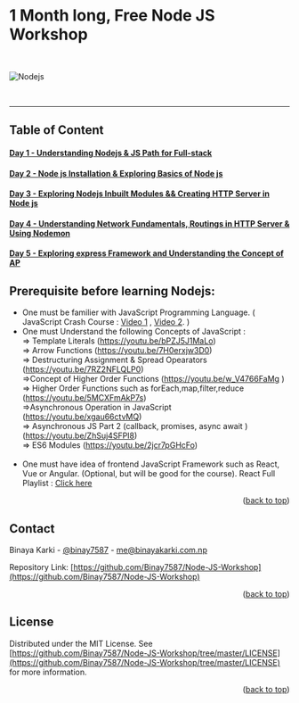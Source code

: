 # 1 Month long, Free Node JS Workshop

<br/>

![Nodejs ](https://miro.medium.com/max/720/1*cqQsY4mgoBbzWgG_XCYSjg.png)

<br/>

* * *
<!-- TABLE OF CONTENT -->
## Table of Content
#### [Day 1 - Understanding Nodejs & JS Path for Full-stack](./day1)
#### [Day 2 - Node js Installation & Exploring Basics of Node js](./day2)
#### [Day 3 - Exploring Nodejs Inbuilt Modules && Creating HTTP Server in Node js](./day3)
#### [Day 4 - Understanding Network Fundamentals, Routings in HTTP Server & Using Nodemon](./day4)
#### [Day 5 - Exploring express Framework and Understanding the Concept of AP](./day5)
<!-- #### [Day 6 - State management with Redux](./day6)
#### [Day 7 - React router, custom hooks, styling app with CSS and webpack](./day7)
#### [Day 8 - GraphQL](./day8)
#### [Day 9 - Typescript](./day9)
#### [Day 10 - React Native](./day10)
#### [Day 11 - CI/CD](./day11)
#### [Day 12 - Containers](./day12)
#### [Day 13 - Using relational databases](./day13) -->

<!-- PREREQUISITE -->
## Prerequisite before learning Nodejs:

- One must be familier with JavaScript Programming Language.
  ( JavaScript Crash Course : [Video 1](https://youtu.be/jtdlCWiXZGE) , [Video 2](https://youtu.be/3Yc40RINnG0). ) <br/>
- One must Understand the following Concepts of JavaScript :<br/>
  => Template Literals (https://youtu.be/bPZJ5J1MaLo)<br/>
  => Arrow Functions (https://youtu.be/7H0erxjw3D0)<br/>
  => Destructuring Assignment & Spread Opearators (https://youtu.be/7RZ2NFLQLP0)<br/>
  =>Concept of Higher Order Functions (https://youtu.be/w_V4766FaMg )<br/>
  => Higher Order Functions such as forEach,map,filter,reduce (https://youtu.be/5MCXFmAkP7s)<br/>
  =>Asynchronous Operation in JavaScript (https://youtu.be/xgau66ctvMQ) <br/>
  => Asynchronous JS Part 2 (callback, promises, async await ) (https://youtu.be/ZhSuj4SFPI8)<br/>
  => ES6 Modules (https://youtu.be/2jcr7pGHcFo)<br/><br/>
- One must have idea of frontend JavaScript Framework such as React, Vue or Angular. (Optional, but will be good for the course).
  React Full Playlist : [Click here](https://bit.ly/ek_react_js_playlist)

<p align="right">(<a href="#top">back to top</a>)</p>

<!-- CONTACT -->
## Contact

Binaya Karki - [@binay7587](https://www.linkedin.com/binay7587) - me@binayakarki.com.np

Repository Link: [https://github.com/Binay7587/Node-JS-Workshop](https://github.com/Binay7587/Node-JS-Workshop)

<p align="right">(<a href="#top">back to top</a>)</p>

<!-- LICENSE -->
## License

Distributed under the MIT License. See [https://github.com/Binay7587/Node-JS-Workshop/tree/master/LICENSE](https://github.com/Binay7587/Node-JS-Workshop/tree/master/LICENSE) for more information.

<p align="right">(<a href="#top">back to top</a>)</p>
